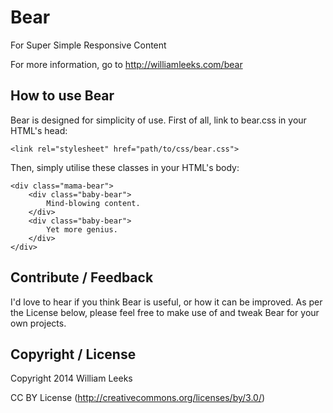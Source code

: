 # Bear
For Super Simple Responsive Content

For more information, go to http://williamleeks.com/bear

## How to use Bear

Bear is designed for simplicity of use. First of all, link to bear.css in your HTML's head:

```<link rel="stylesheet" href="path/to/css/bear.css">```

Then, simply utilise these classes in your HTML's body:

    <div class="mama-bear">
    	<div class="baby-bear">
        	Mind-blowing content.
  		</div>
  		<div class="baby-bear">
        	Yet more genius.
  		</div>
    </div>

## Contribute / Feedback

I'd love to hear if you think Bear is useful, or how it can be improved. As per the License below, please feel free to make use of and tweak Bear for your own projects.

## Copyright / License
Copyright 2014 William Leeks

CC BY License (http://creativecommons.org/licenses/by/3.0/)